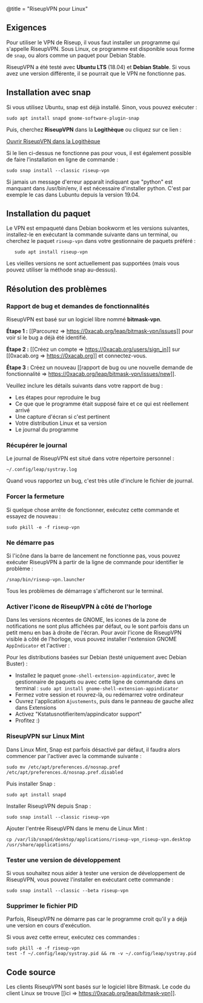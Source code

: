 @title = "RiseupVPN pour Linux"

## Exigences

Pour utiliser le VPN de Riseup, il vous faut installer un programme qui s'appelle RiseupVPN. Sous Linux, ce programme est disponible sous forme de `snap`, ou alors comme un paquet pour Debian Stable.

RiseupVPN a été testé avec **Ubuntu LTS** (18.04) et **Debian Stable**. Si vous avez une version différente, il se pourrait que le VPN ne fonctionne pas.

## Installation avec snap

Si vous utilisez Ubuntu, snap est déjà installé. Sinon, vous pouvez exécuter :

```
sudo apt install snapd gnome-software-plugin-snap
```

Puis, cherchez **RiseupVPN** dans la **Logithèque** ou cliquez sur ce lien :

<a class="btn btn-default btn-lg" href="snap://riseup-vpn">
  <i class="fa fa-reply-all"></i>
  Ouvrir RiseupVPN dans la Logithèque
</a>

Si le lien ci-dessus ne fonctionne pas pour vous, il est également possible de faire l'installation en ligne de commande :

```
sudo snap install --classic riseup-vpn
```

Si jamais un message d'erreur apparaît indiquant que "python" est manquant dans /usr/bin/env, il est nécessaire d'installer python. C'est par exemple le cas dans Lubuntu depuis la version 19.04.

## Installation du paquet

Le VPN est empaqueté dans Debian bookworm et les versions suivantes, installez-le en exécutant la commande suivante dans un terminal, ou cherchez le paquet `riseup-vpn` dans votre gestionnaire de paquets préféré :

       sudo apt install riseup-vpn

Les vieilles versions ne sont actuellement pas supportées (mais vous pouvez utiliser la méthode snap au-dessus).

## Résolution des problèmes

### Rapport de bug et demandes de fonctionnalités

RiseupVPN est basé sur un logiciel libre nommé <b>bitmask-vpn</b>.

**Étape 1 :** [[Parcourez => https://0xacab.org/leap/bitmask-vpn/issues]] pour voir si le bug a déjà été identifié.

**Étape 2 :** [[Créez un compte => https://0xacab.org/users/sign_in]] sur [[0xacab.org => https://0xacab.org]] et connectez-vous.

**Étape 3 :** Créez un nouveau [[rapport de bug ou une nouvelle demande de fonctionnalité => https://0xacab.org/leap/bitmask-vpn/issues/new]].

Veuillez inclure les détails suivants dans votre rapport de bug :

* Les étapes pour reproduire le bug
* Ce que que le programme était supposé faire et ce qui est réellement arrivé
* Une capture d'écran si c'est pertinent
* Votre distribution Linux et sa version
* Le journal du programme

### Récupérer le journal

Le journal de RiseupVPN est situé dans votre répertoire personnel :

```
~/.config/leap/systray.log
```

Quand vous rapportez un bug, c'est très utile d'inclure le fichier de journal.

### Forcer la fermeture

Si quelque chose arrête de fonctionner, exécutez cette commande et essayez de nouveau :

```
sudo pkill -e -f riseup-vpn
```

### Ne démarre pas

Si l'icône dans la barre de lancement ne fonctionne pas, vous pouvez exécuter RiseupVPN à partir de la ligne de commande pour identifier le problème :

```
/snap/bin/riseup-vpn.launcher
```

Tous les problèmes de démarrage s'afficheront sur le terminal.

### Activer l'icone de RiseupVPN à côté de l'horloge

Dans les versions récentes de GNOME, les icones de la zone de notifications ne sont plus affichées par défaut, 
ou le sont parfois dans un petit menu en bas à droite de l'écran. Pour avoir l'icone de RiseupVPN visible à
côté de l'horloge, vous pouvez installer l'extension GNOME `AppIndicator` et l'activer :

Pour les distributions basées sur Debian (testé uniquement avec Debian Buster) :
* Installez le paquet `gnome-shell-extension-appindicator`, avec le gestionnaire de paquets ou avec cette ligne de commande dans un terminal : `sudo apt install gnome-shell-extension-appindicator`
* Fermez votre session et rouvrez-là, ou redémarrez votre ordinateur
* Ouvrez l'application `Ajustements`, puis dans le panneau de gauche allez dans Extensions
* Activez "Kstatusnotifieritem/appindicator support"
* Profitez :)

### RiseupVPN sur Linux Mint

Dans Linux Mint, Snap est parfois désactivé par défaut, il faudra alors commencer par l'activer avec la commande suivante :

```
sudo mv /etc/apt/preferences.d/nosnap.pref /etc/apt/preferences.d/nosnap.pref.disabled
```

Puis installer Snap :

```
sudo apt install snapd
```

Installer RiseupVPN depuis Snap :

```
sudo snap install --classic riseup-vpn
```

Ajouter l'entrée RiseupVPN dans le menu de Linux Mint :

```
cp /var/lib/snapd/desktop/applications/riseup-vpn_riseup-vpn.desktop /usr/share/applications/
```


### Tester une version de développement

Si vous souhaitez nous aider à tester une version de développement de RiseupVPN, vous pouvez l'installer en exécutant cette commande :

```
sudo snap install --classic --beta riseup-vpn
```

### Supprimer le fichier PID

Parfois, RiseupVPN ne démarre pas car le programme croit qu'il y a déjà une version en cours d'exécution.

Si vous avez cette erreur, exécutez ces commandes :

```
sudo pkill -e -f riseup-vpn
test -f ~/.config/leap/systray.pid && rm -v ~/.config/leap/systray.pid
```

## Code source
Les clients RiseupVPN sont basés sur le logiciel libre Bitmask. Le code du client Linux se trouve [[ici => https://0xacab.org/leap/bitmask-vpn]].
